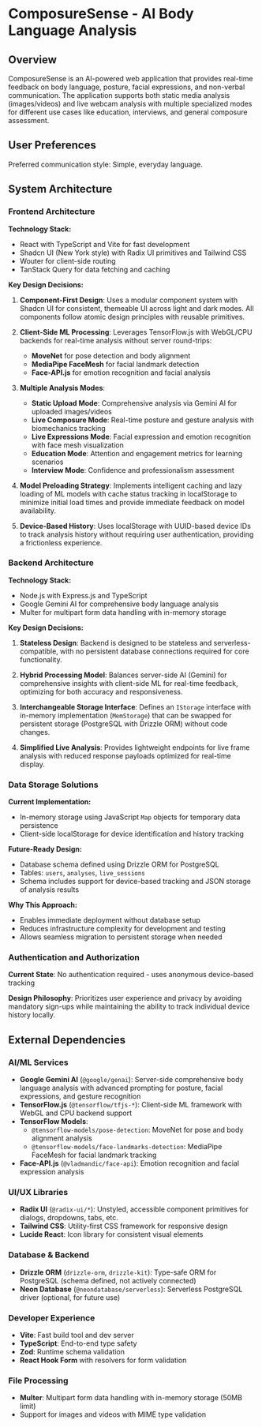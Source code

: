 # ComposureSense - AI Body Language Analysis

## Overview

ComposureSense is an AI-powered web application that provides real-time feedback on body language, posture, facial expressions, and non-verbal communication. The application supports both static media analysis (images/videos) and live webcam analysis with multiple specialized modes for different use cases like education, interviews, and general composure assessment.

## User Preferences

Preferred communication style: Simple, everyday language.

## System Architecture

### Frontend Architecture

**Technology Stack:**
- React with TypeScript and Vite for fast development
- Shadcn UI (New York style) with Radix UI primitives and Tailwind CSS
- Wouter for client-side routing
- TanStack Query for data fetching and caching

**Key Design Decisions:**

1. **Component-First Design**: Uses a modular component system with Shadcn UI for consistent, themeable UI across light and dark modes. All components follow atomic design principles with reusable primitives.

2. **Client-Side ML Processing**: Leverages TensorFlow.js with WebGL/CPU backends for real-time analysis without server round-trips:
   - **MoveNet** for pose detection and body alignment
   - **MediaPipe FaceMesh** for facial landmark detection
   - **Face-API.js** for emotion recognition and facial analysis

3. **Multiple Analysis Modes**:
   - **Static Upload Mode**: Comprehensive analysis via Gemini AI for uploaded images/videos
   - **Live Composure Mode**: Real-time posture and gesture analysis with biomechanics tracking
   - **Live Expressions Mode**: Facial expression and emotion recognition with face mesh visualization
   - **Education Mode**: Attention and engagement metrics for learning scenarios
   - **Interview Mode**: Confidence and professionalism assessment

4. **Model Preloading Strategy**: Implements intelligent caching and lazy loading of ML models with cache status tracking in localStorage to minimize initial load times and provide immediate feedback on model availability.

5. **Device-Based History**: Uses localStorage with UUID-based device IDs to track analysis history without requiring user authentication, providing a frictionless experience.

### Backend Architecture

**Technology Stack:**
- Node.js with Express.js and TypeScript
- Google Gemini AI for comprehensive body language analysis
- Multer for multipart form data handling with in-memory storage

**Key Design Decisions:**

1. **Stateless Design**: Backend is designed to be stateless and serverless-compatible, with no persistent database connections required for core functionality.

2. **Hybrid Processing Model**: Balances server-side AI (Gemini) for comprehensive insights with client-side ML for real-time feedback, optimizing for both accuracy and responsiveness.

3. **Interchangeable Storage Interface**: Defines an `IStorage` interface with in-memory implementation (`MemStorage`) that can be swapped for persistent storage (PostgreSQL with Drizzle ORM) without code changes.

4. **Simplified Live Analysis**: Provides lightweight endpoints for live frame analysis with reduced response payloads optimized for real-time display.

### Data Storage Solutions

**Current Implementation:**
- In-memory storage using JavaScript `Map` objects for temporary data persistence
- Client-side localStorage for device identification and history tracking

**Future-Ready Design:**
- Database schema defined using Drizzle ORM for PostgreSQL
- Tables: `users`, `analyses`, `live_sessions`
- Schema includes support for device-based tracking and JSON storage of analysis results

**Why This Approach:**
- Enables immediate deployment without database setup
- Reduces infrastructure complexity for development and testing
- Allows seamless migration to persistent storage when needed

### Authentication and Authorization

**Current State**: No authentication required - uses anonymous device-based tracking

**Design Philosophy**: Prioritizes user experience and privacy by avoiding mandatory sign-ups while maintaining the ability to track individual device history locally.

## External Dependencies

### AI/ML Services
- **Google Gemini AI** (`@google/genai`): Server-side comprehensive body language analysis with advanced prompting for posture, facial expressions, and gesture recognition
- **TensorFlow.js** (`@tensorflow/tfjs-*`): Client-side ML framework with WebGL and CPU backend support
- **TensorFlow Models**: 
  - `@tensorflow-models/pose-detection`: MoveNet for pose and body alignment analysis
  - `@tensorflow-models/face-landmarks-detection`: MediaPipe FaceMesh for facial landmark tracking
- **Face-API.js** (`@vladmandic/face-api`): Emotion recognition and facial expression analysis

### UI/UX Libraries
- **Radix UI** (`@radix-ui/*`): Unstyled, accessible component primitives for dialogs, dropdowns, tabs, etc.
- **Tailwind CSS**: Utility-first CSS framework for responsive design
- **Lucide React**: Icon library for consistent visual elements

### Database & Backend
- **Drizzle ORM** (`drizzle-orm`, `drizzle-kit`): Type-safe ORM for PostgreSQL (schema defined, not actively connected)
- **Neon Database** (`@neondatabase/serverless`): Serverless PostgreSQL driver (optional, for future use)

### Developer Experience
- **Vite**: Fast build tool and dev server
- **TypeScript**: End-to-end type safety
- **Zod**: Runtime schema validation
- **React Hook Form** with resolvers for form validation

### File Processing
- **Multer**: Multipart form data handling with in-memory storage (50MB limit)
- Support for images and videos with MIME type validation
